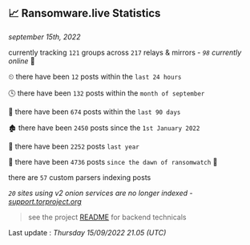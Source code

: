 
## 📈 Ransomware.live Statistics
_september 15th, 2022_

currently tracking `121` groups across `217` relays & mirrors - _`98` currently online_ 📡

⏲ there have been `12` posts within the `last 24 hours`

🕓 there have been `132` posts within the `month of september`

📅 there have been `674` posts within the `last 90 days`

🏚 there have been `2450` posts since the `1st January 2022`

🚀 there have been `2252` posts `last year`

🦕 there have been `4736` posts `since the dawn of ransomwatch` 🐣

there are `57` custom parsers indexing posts

_`20` sites using v2 onion services are no longer indexed - [support.torproject.org](https://support.torproject.org/onionservices/v2-deprecation/)_

> see the project [README](https://github.com/jmousqueton/ransomwatch#readme) for backend technicals



Last update : _Thursday 15/09/2022 21.05 (UTC)_

